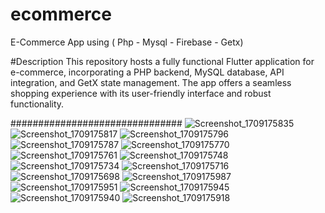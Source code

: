 # ecommerce

E-Commerce App using ( Php - Mysql - Firebase - Getx) 

#Description
This repository hosts a fully functional Flutter application for e-commerce, incorporating a PHP backend, MySQL database, API integration, and GetX state management. The app offers a seamless shopping experience with its user-friendly interface and robust functionality.


###############################
![Screenshot_1709175835](https://github.com/AhmedShaarawyy/E-Commerce-App/assets/65639918/6405a9e5-5a4a-4dcb-908f-7e8523492de4)
![Screenshot_1709175817](https://github.com/AhmedShaarawyy/E-Commerce-App/assets/65639918/ee40d5ba-f4ba-4829-a109-cb94dc0c864d)
![Screenshot_1709175796](https://github.com/AhmedShaarawyy/E-Commerce-App/assets/65639918/487e5a1a-5db4-4e47-ad7b-3f88eb598011)
![Screenshot_1709175787](https://github.com/AhmedShaarawyy/E-Commerce-App/assets/65639918/2f5d942c-2f69-472c-ad02-5db7d4fb5301)
![Screenshot_1709175770](https://github.com/AhmedShaarawyy/E-Commerce-App/assets/65639918/a8e34956-17d9-463a-86dd-e35b39cf320a)
![Screenshot_1709175761](https://github.com/AhmedShaarawyy/E-Commerce-App/assets/65639918/11834be1-8fff-4539-9305-d9680c87cab7)
![Screenshot_1709175748](https://github.com/AhmedShaarawyy/E-Commerce-App/assets/65639918/571fdd46-d7be-416f-9a2d-c181b4e3b646)
![Screenshot_1709175734](https://github.com/AhmedShaarawyy/E-Commerce-App/assets/65639918/9cf38ce7-da33-440f-96a9-9b1fe5371b67)
![Screenshot_1709175716](https://github.com/AhmedShaarawyy/E-Commerce-App/assets/65639918/2b455c27-ae88-4ded-8c53-de7329d88342)
![Screenshot_1709175698](https://github.com/AhmedShaarawyy/E-Commerce-App/assets/65639918/2e573b30-3d69-4f43-a047-aad319705418)
![Screenshot_1709175987](https://github.com/AhmedShaarawyy/E-Commerce-App/assets/65639918/e53fccdd-659f-459d-8812-c3a8b7267e72)
![Screenshot_1709175951](https://github.com/AhmedShaarawyy/E-Commerce-App/assets/65639918/d01b7cd3-a472-4881-9b05-77e75ce7858f)
![Screenshot_1709175945](https://github.com/AhmedShaarawyy/E-Commerce-App/assets/65639918/c60235af-8783-408d-aa98-7d6a4ec0a26c)
![Screenshot_1709175940](https://github.com/AhmedShaarawyy/E-Commerce-App/assets/65639918/c6c8df67-e280-4a1e-a694-2b1c098c4b9f)
![Screenshot_1709175918](https://github.com/AhmedShaarawyy/E-Commerce-App/assets/65639918/7bbdc90f-35c1-49de-b22e-9bd6471fe4de)
